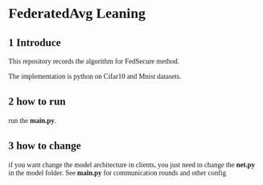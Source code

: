 # <font face="Consolas">FederatedAvg Leaning </font> 

## <font face="Consolas">1 Introduce</font> 

<font face="Consolas">This repository records the algorithm for FedSecure method.

The implementation is python on Cifar10 and Mnist datasets.</font> 



## <font face="Consolas">2 how to run</font> 


<font face="Consolas">run the **main.py**. </font>


## <font face="Consolas">3 how to change</font> 

<font face="Consolas">if you want change the model architecture in clients, you just need to change the **net.py** in the model folder.
See **main.py** for communication rounds and other config</font>
